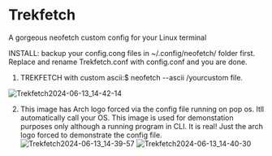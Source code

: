 # Trekfetch
A gorgeous neofetch custom config for your Linux terminal

INSTALL: backup your config.cong files in ~/.config/neofetch/ folder first. Replace and rename Trekfetch.conf with config.conf and you are done. 

1. TREKFETCH with custom ascii:$ neofetch --ascii /yourcustom file.
    
![Trekfetch2024-06-13_14-42-14](https://github.com/Rustnot/Trekfetch/assets/171190058/9328ec0c-d2f0-47e5-b3ed-ff212a7265ac)

2. This image has Arch logo forced via the config file running on pop os. Itll automatically call your OS. This image is used for demonstation purposes only although a running program in CLI. It is real! Just the arch logo forced to demonstrate the config file.
   ![Trekfetch2024-06-13_14-39-57](https://github.com/Rustnot/Trekfetch/assets/171190058/c842091e-beff-48d4-a53f-1c51f5c5ee96)
![Trekfetch2024-06-13_14-40-30](https://github.com/Rustnot/Trekfetch/assets/171190058/72cb44a4-0125-4c2f-9c67-273810aaa6c0)
